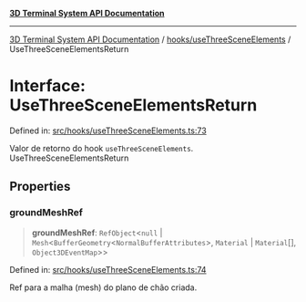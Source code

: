 [**3D Terminal System API Documentation**](../../../README.md)

***

[3D Terminal System API Documentation](../../../README.md) / [hooks/useThreeSceneElements](../README.md) / UseThreeSceneElementsReturn

# Interface: UseThreeSceneElementsReturn

Defined in: [src/hooks/useThreeSceneElements.ts:73](https://github.com/Dicommunitas/ThreeJS_Terminal_3D/blob/99674efc74a324fa412d902012012a3688e22f0e/src/hooks/useThreeSceneElements.ts#L73)

Valor de retorno do hook `useThreeSceneElements`.
 UseThreeSceneElementsReturn

## Properties

### groundMeshRef

> **groundMeshRef**: `RefObject`\<`null` \| `Mesh`\<`BufferGeometry`\<`NormalBufferAttributes`\>, `Material` \| `Material`[], `Object3DEventMap`\>\>

Defined in: [src/hooks/useThreeSceneElements.ts:74](https://github.com/Dicommunitas/ThreeJS_Terminal_3D/blob/99674efc74a324fa412d902012012a3688e22f0e/src/hooks/useThreeSceneElements.ts#L74)

Ref para a malha (mesh) do plano de chão criada.
